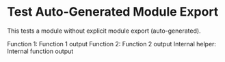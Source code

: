 # Test Auto-Generated Module Export

This tests a module without explicit module export (auto-generated).

Function 1: Function 1 output
Function 2: Function 2 output
Internal helper: Internal function output